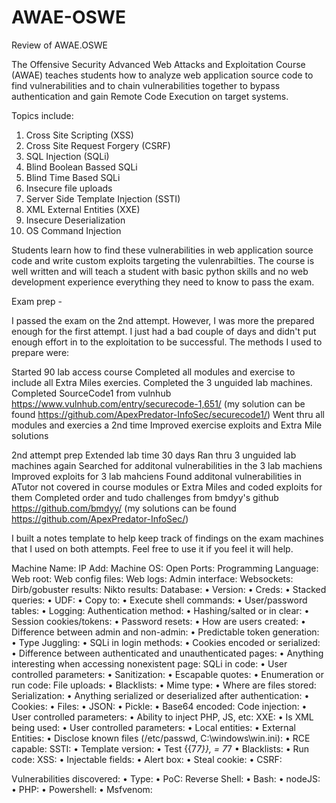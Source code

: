 # AWAE-OSWE
Review of AWAE.OSWE

The Offensive Security Advanced Web Attacks and Exploitation Course (AWAE) teaches students how to analyze web application source code to find vulnerabilities and to chain vulnerabilities together to bypass authentication and gain Remote Code Execution on target systems.

Topics include:
  1. Cross Site Scripting (XSS)
  2. Cross Site Request Forgery (CSRF)
  3. SQL Injection (SQLi)
  4. Blind Boolean Bassed SQLi
  5. Blind Time Based SQLi
  6. Insecure file uploads
  7. Server Side Template Injection (SSTI)
  8. XML External Entities (XXE)
  9. Insecure Deserialization
  10. OS Command Injection

Students learn how to find these vulnerabilities in web application source code and write custom exploits targeting the vulenrabilties. The course is well written and will teach a student with basic python skills and no web development experience everything they need to know to pass the exam.

Exam prep - 

I passed the exam on the 2nd attempt. However, I was more the prepared enough for the first attempt. I just had a bad couple of days and didn't put enough effort in to the exploitation to be successful. The methods I used to prepare were:

Started 90 lab access course
Completed all modules and exercise to include all Extra Miles exercies.
Completed the 3 unguided lab machines.
Completed SourceCode1 from vulnhub https://www.vulnhub.com/entry/securecode-1,651/ (my solution can be found https://github.com/ApexPredator-InfoSec/securecode1/)
Went thru all modules and exercies a 2nd time
Improved exercise exploits and Extra Mile solutions

2nd attempt prep
Extended lab time 30 days
Ran thru 3 unguided lab machines again
Searched for additonal vulnerabilities in the 3 lab machiens
Improved exploits for 3 lab mahciens
Found additonal vulnerabilities in ATutor not covered in course modules or Extra Miles and coded exploits for them
Completed order and tudo challenges from bmdyy's github https://github.com/bmdyy/ (my solutions can be found https://github.com/ApexPredator-InfoSec/)

I built a notes template to help keep track of findings on the exam machines that I used on both attempts. Feel free to use it if you feel it will help.

Machine Name:
IP Add:
Machine OS:
Open Ports:
Programming Language:
Web root:
Web config files:
Web logs:
Admin interface:
Websockets:
Dirb/gobuster results:
Nikto results:
Database:
	• Version:
	• Creds:
	• Stacked queries:
	• UDF:
	• Copy to:
	• Execute shell commands:
	• User/password tables:
	• Logging:
Authentication method:
	• Hashing/salted or in clear:
	• Session cookies/tokens:
	• Password resets:
	• How are users created:
	• Difference between admin and non-admin:
	• Predictable token generation:
	• Type Juggling:
	• SQLi in login methods:
	• Cookies encoded or serialized:
	• Difference between authenticated and unauthenticated pages:
	• Anything interesting when accessing nonexistent page:
SQLi in code:
	• User controlled parameters:
	• Sanitization:
	• Escapable quotes:
	• Enumeration or run code:
File uploads:
	• Blacklists:
	• Mime type:
	• Where are files stored:
Serialization:
	• Anything serialized or deserialized after authentication:
	• Cookies:
	• Files:
	• JSON:
	• Pickle:
	• Base64 encoded:
Code injection:
	• User controlled parameters:
	• Ability to inject PHP, JS, etc:
XXE:
	• Is XML being used:
	• User controlled parameters:
	• Local entities:
	• External Entities:
	• Disclose known files (/etc/passwd, C:\windows\win.ini):
	• RCE capable:
SSTI:
	• Template version:
	• Test {{7*7}}, = 7*7
	• Blacklists:
	• Run code:
XSS:
	• Injectable fields:
	• Alert box:
	• Steal cookie:
	• CSRF:

Vulnerabilities discovered:
	• Type:
	• PoC:
Reverse Shell:
	• Bash:
	• nodeJS:
	• PHP:
	• Powershell:
	• Msfvenom:

